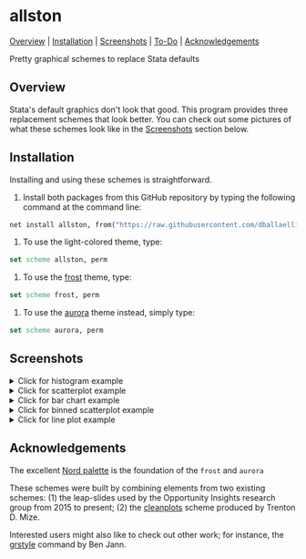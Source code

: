 allston
=================================

[Overview](#overview)
| [Installation](#installation)
| [Screenshots](#screenshots)
| [To-Do](#todo)
| [Acknowledgements](#acknowledgements)

Pretty graphical schemes to replace Stata defaults

Overview
---------------------------------

Stata's default graphics don't look that good. This program provides three replacement schemes that look better. You can check out some pictures of what these schemes look like in the [Screenshots](#screenshots) section below. 

Installation
---------------------------------

Installing and using these schemes is straightforward.

1. Install both packages from this GitHub repository by typing the following command at the command line:

```stata
net install allston, from("https://raw.githubusercontent.com/dballaelliott/allston/master/")
```

1. To use the light-colored theme, type:
```stata
set scheme allston, perm
```

1. To use the [frost](https://www.nordtheme.com/docs/colors-and-palettes#frost) theme, type:
```stata
set scheme frost, perm
```


1. To use the [aurora](https://www.nordtheme.com/docs/colors-and-palettes#aurora) theme instead, simply type:
```stata
set scheme aurora, perm
```


Screenshots
---------------------------------


<details>

<summary>Click for histogram example</summary>

![scheme-s2color screenshot 1](figs/fig1a.png "Scheme-s2color (default)")

![allston screenshot 1](figs/fig1b.png "allston")

![brighton screenshot 1](figs/fig1c.png "brighton")

</details>
<details>
<summary>Click for scatterplot example</summary>

![scheme-s2color screenshot 2](figs/fig2a.png "Scheme-s2color (default)")

![allston screenshot 2](figs/fig2b.png "allston")

![brighton screenshot 2](figs/fig2c.png "brighton")

</details>
<details>
<summary>Click for bar chart example</summary>

![scheme-s2color screenshot 3](figs/fig3a.png "Scheme-s2color (default)")

![allston screenshot 3](figs/fig3b.png "allston")

![brighton screenshot 3](figs/fig3c.png "brighton")

</details>
<details>
<summary>Click for binned scatterplot example</summary>

![scheme-s2color screenshot 4](figs/fig4a.png "Scheme-s2color (default)")

![allston screenshot 4](figs/fig4b.png "allston")

![brighton screenshot 4](figs/fig4c.png "brighton")

</details>
<details>
<summary>Click for line plot example</summary>

![scheme-s2color screenshot 5](figs/fig5a.png "Scheme-s2color (default)")

![allston screenshot 5](figs/fig5b.png "allston")

![brighton screenshot 5](figs/fig5c.png "brighton")

</details>


Acknowledgements
---------------------------------
The excellent [Nord palette](https://www.nordtheme.com) is the foundation of the `frost` and `aurora`

These schemes were built by combining elements from two existing schemes: (1) the leap-slides used by the Opportunity Insights research group from 2015 to present; (2) the [cleanplots](https://www.trentonmize.com/software/cleanplots) scheme produced by Trenton D. Mize.

Interested users might also like to check out other work; for instance, the [grstyle](https://boris.unibe.ch/117391/1/grstyle-Konstanz-2018.pdf) command by Ben Jann.
